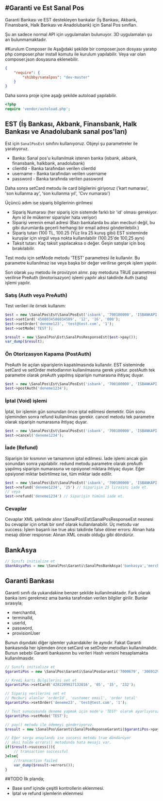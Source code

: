 #Garanti ve Est Sanal Pos
------------------------

Garanti Bankası ve EST destekleyen bankalar (İş Bankası, Akbank, Finansbank, Halk Bankası ve Anadolubank) için Sanal Pos sınıfları.

Şu an sadece normal API için uygulamaları bulunuyor. 3D uygulamaları şu an bulunmamaktadır.

#Kurulum
Composer ile
Aşağıdaki şekilde bir composer.json dosyası yaratıp php composer.phar install komutu ile kurulum yapılabilir. Veya var olan composer.json dosyasına eklenebilir.
```json
{
    "require": {
        "shibby/sanalpos": "dev-master"
    }
}
```

Daha sonra proje içine aşağı şekilde autoload yapılabilir.
```php
<?php
require 'vendor/autoload.php';
```

## EST (İş Bankası, Akbank, Finansbank, Halk Bankası ve Anadolubank sanal pos'ları)

Est için ```SanalPosEst``` sınıfını kullanıyoruz.
Objeyi şu parametreler ile yaratıyoruz.
- Banka: Sanal pos'u kullanılmak istenen banka (isbank, akbank, finansbank, halkbank, anadolubank)
- clientId - Banka tarafından verilen clientId
- username - Banka tarafından verilen username
- password - Banka tarafında verilen password

Daha sonra setCard metodu ile card bilgilerini giriyoruz
('kart numarası', 'son kullanma ay', 'son kullanma yıl', 'Cvv numarası')

Üçüncü adım ise sipariş bilgilerinin girilmesi
- Sipariş Numarası (her sipariş için sistemde farklı bir 'id' olması gerekiyor. Aynı id ile mükerrer siparişler hata veriyor)
- Siparişi verenin email adresi (Bazı bankalarda bu alan mecburi değil, bu gibi durumlarda geçerli herhangi bir email adresi gönderilebilir.)
- Sipariş tutarı (100 TL, 100.25 (Yüz lira 25 kuruş gibi) EST sisteminde kuruşlar için virgül veya nokta kullanılabilir (100.25'de 100,25 aynı)
- Taksit tutarı: Kaç taksit yapılacaksa o değer. Ğeşin satışlar için boş bırakılabilir.

Test modu için setMode metodu 'TEST' parametresi ile kullanılır. Bu parametre kullanılmaz ise veya başka bir değer verilirse gerçek işlem yapılır.

Son olarak ```pay``` metodu ile provizyon alınır. pay metoduna TRUE parametresi verilirse PreAuth (önotorisazyon) işlemi yapılır aksi takdirde Auth (satış) işlemi yapılır.

### Satış (Auth veya PreAuth)
Test verileri ile örnek kullanım:
```php
$est = new \SanalPos\Est\SanalPosEst('isbank', '700100000', 'ISBANKAPI', 'ISBANK07');
$est->setCard('4508034508034509', '12', '16', '000');
$est->setOrder('deneme123', 'test@test.com', '1');
$est->setMode('TEST');

$result = new \SanalPos\Est\SanalPosResponseEst($est->pay());
var_dump($result);
```

### Ön Otorizasyon Kapama (PostAuth)
PreAuth ile açılan siparişlerin kapatılmasında kullanılır. EST sisteminde setCard ve setOrder metodlarının kullanılmasına gerek yoktur.
postAuth tek parametre olarak preAuth yapılmış siparişin numarasına ihtiyaç duyar.
```php
$est = new \SanalPos\Est\SanalPosEst('isbank', '700100000', 'ISBANKAPI', 'ISBANK07');
$est->postAuth('deneme1234');
```

### İptal (Void) işlemi
İptal, bir işlemin gün sonundan önce iptal edilmesi demektir. Gün sonu işleminden sonra refund kullanılması gerekir.
cancel metodu tek parametre olarak siparişin numarasına ihtiyaç duyar.
```php
$est = new \SanalPos\Est\SanalPosEst('isbank', '700100000', 'ISBANKAPI', 'ISBANK07');
$est->cancel('deneme1234');
```

### İade (Refund)
Siparişin bir kısmının ve tamamının iptal edilmesi. İade işlemi ancak gün sonundan sonra yapılabilir.
redund metodu parametre olarak preAuth yapılmış siparişin numarasına ve opsiyonel miktara ihtiyaç duyar. Eğer opsiyonel miktar belirtilmez ise, tüm miktar iade edilir.
```php
$est = new \SanalPos\Est\SanalPosEst('isbank', '700100000', 'ISBANKAPI', 'ISBANK07');
$est->refund('deneme1234', '25') // Siparişin 25 lirasını iade et.
// veya
$est->refund('deneme1234') // Siparişin tümünü iade et.
```

### Cevaplar
Cevaplar XML şeklinde alınır \SanalPos\Est\SanalPosResponseEst nesnesi bu cevaplar için ortak bir sınıf olarak kullanılanabilir.
Üç metodu var
success: İşlem başarılı ise true aksi takdirde false döner
errors: Alınan hata mesajı döner
response: Alınan XML cevabı olduğu gibi döndürür.

## BankAsya
```php
// Sınıfı initialize et
$bankAsyaPos = new \SanalPos\Garanti\SanalPosBankAsya('bankasya','merchantId','merchantPassword');

```
## Garanti Bankası
Garanti sınıfı da yukarıdakine benzer şekilde kullanılmaktadır.
Fark olarak banka ismi gerekmez ama banka tarafından verilen bilgiler girilir. Bunlar sırasıyla;
- merchantId,
- terminalId,
- userId,
- password,
- provisionUser

Bunun dışındaki diğer işlemler yukarıdakiler ile aynıdır. Fakat Garanti bankasında her işlemden önce setCard ve setOrder metodları kullanılmalıdır. Bunun sebebi Garanti bankasının bu verileri Hash verisini hesaplamakta kullanılmasıdır.

```php
// Sınıfı initialize et
$garantiPos = new \SanalPos\Garanti\SanalPosGaranti('7000679', '30691297', 'PROVAUT', '123qweASD', 'PROVAUT');

// Kredi kartı Bilgilerini set et
$garantiPos->setCard('4282209027132016', '05', '15', '232');

// Sipariş verilerini set et
// Mecburi alanlar 'orderId', 'customer email', 'order total'
$garantiPos->setOrder('deneme23', 'test@test.com', '1');

// Test sunucusunda deneme yapmak için mode'u 'TEST' olarak ayarlıyoruz.
$garantiPos->setMode('TEST');

// pay() metodu ile ödemeyi gönderiyoruz.
$result = new \SanalPos\Garanti\SanalPosReponseGaranti($garantiPos->pay());

// Eğer sorgu onaylandı ise success metodu true döndürüyor
// aksi halde errors() metodunda hata mesajı var.
if($result->success()){
    // transaction successful
}else{
    //transaction failed
    var_dump($result->errors());
}
```

##TODO
İlk planda;
- Base sınıf içinde çeşitli kontrollerin eklenmesi.
- İptal ve refund işlemlerin eklenmesi